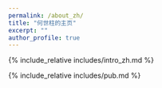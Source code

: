 ```yaml
---
permalink: /about_zh/
title: "何世柱的主页"
excerpt: ""
author_profile: true
---
```



<span class='anchor' id='about-me-zh'></span>
{% include_relative includes/intro_zh.md %}

{% include_relative includes/pub.md %}